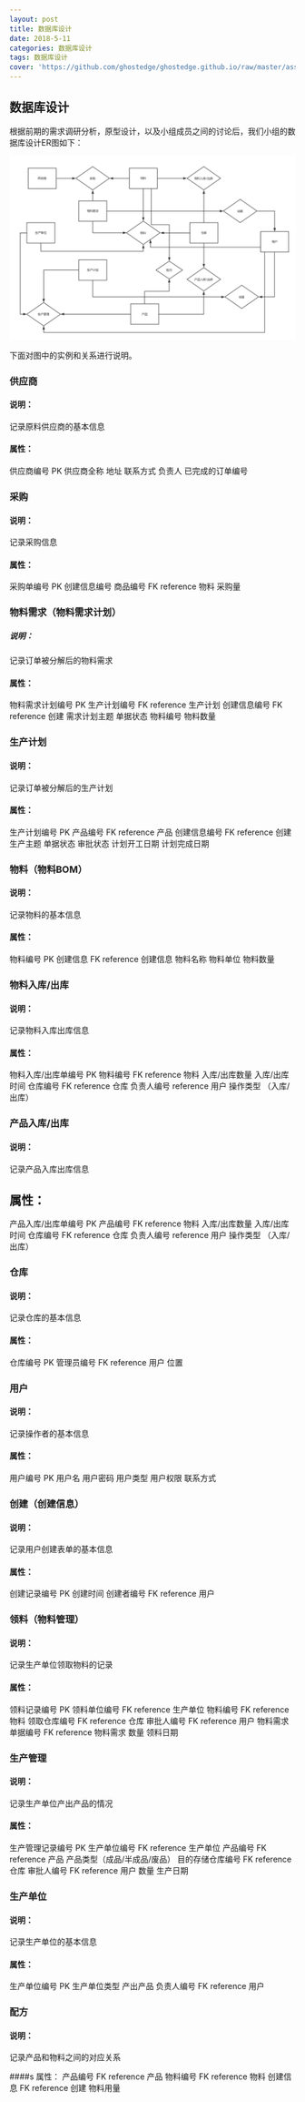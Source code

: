 ```yaml
---
layout: post
title: 数据库设计
date: 2018-5-11
categories: 数据库设计
tags: 数据库设计
cover: 'https://github.com/ghostedge/ghostedge.github.io/raw/master/assets/img/数据库ER图.png'
---
```

## 数据库设计

根据前期的需求调研分析，原型设计，以及小组成员之间的讨论后，我们小组的数据库设计ER图如下：

![](https://github.com/ghostedge/ghostedge.github.io/raw/master/assets/img/数据库ER图.png)

下面对图中的实例和关系进行说明。

### 供应商
#### 说明：
记录原料供应商的基本信息

#### 属性：
供应商编号 PK
供应商全称
地址
联系方式
负责人
已完成的订单编号

### 采购
#### 说明：
记录采购信息

#### 属性：
采购单编号 PK
创建信息编号
商品编号 FK reference 物料
采购量

### 物料需求（物料需求计划）
##### 说明：
记录订单被分解后的物料需求

#### 属性：
物料需求计划编号 PK
生产计划编号 FK reference 生产计划
创建信息编号 FK reference 创建
需求计划主题
单据状态
物料编号
物料数量

### 生产计划
#### 说明：
记录订单被分解后的生产计划

#### 属性：
生产计划编号 PK
产品编号 FK reference 产品
创建信息编号 FK reference 创建
生产主题
单据状态
审批状态
计划开工日期
计划完成日期

### 物料（物料BOM）
#### 说明：
记录物料的基本信息

#### 属性：
物料编号 PK
创建信息 FK reference 创建信息
物料名称
物料单位
物料数量

### 物料入库/出库
#### 说明：
记录物料入库出库信息

#### 属性：
物料入库/出库单编号 PK
物料编号 FK reference 物料
入库/出库数量
入库/出库时间
仓库编号 FK reference 仓库
负责人编号 reference 用户
操作类型 （入库/出库）

### 产品入库/出库
#### 说明：
记录产品入库出库信息

## 属性：
产品入库/出库单编号 PK
产品编号 FK reference 物料
入库/出库数量
入库/出库时间
仓库编号 FK reference 仓库
负责人编号 reference 用户
操作类型 （入库/出库）

### 仓库
#### 说明：
记录仓库的基本信息

#### 属性：
仓库编号 PK
管理员编号 FK reference 用户
位置

### 用户
#### 说明：
记录操作者的基本信息

#### 属性：
用户编号 PK
用户名
用户密码
用户类型
用户权限
联系方式

### 创建（创建信息）
#### 说明：
记录用户创建表单的基本信息

#### 属性：
创建记录编号 PK
创建时间
创建者编号 FK reference 用户

### 领料（物料管理）
#### 说明：
记录生产单位领取物料的记录

#### 属性：
领料记录编号 PK
领料单位编号 FK reference 生产单位
物料编号 FK reference 物料
领取仓库编号 FK reference 仓库
审批人编号 FK reference 用户
物料需求单据编号 FK reference 物料需求
数量
领料日期


### 生产管理
#### 说明：
记录生产单位产出产品的情况

#### 属性：
生产管理记录编号 PK
生产单位编号 FK reference 生产单位
产品编号 FK reference 产品
产品类型（成品/半成品/废品）
目的存储仓库编号 FK reference 仓库
审批人编号 FK reference 用户
数量
生产日期

### 生产单位
#### 说明：
记录生产单位的基本信息

#### 属性：
生产单位编号 PK
生产单位类型
产出产品
负责人编号 FK reference 用户

### 配方
#### 说明：
记录产品和物料之间的对应关系

####s 属性：
产品编号 FK reference 产品
物料编号 FK reference 物料
创建信息 FK reference 创建
物料用量
